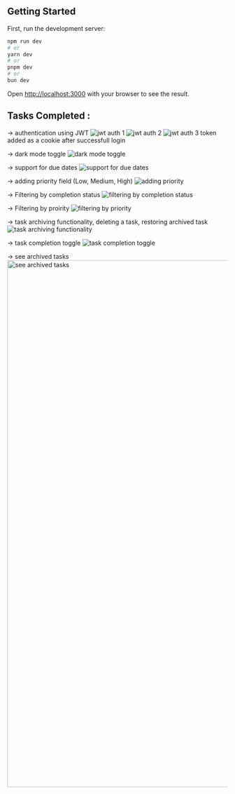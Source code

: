 

## Getting Started

First, run the development server:

```bash
npm run dev
# or
yarn dev
# or
pnpm dev
# or
bun dev
```

Open [http://localhost:3000](http://localhost:3000) with your browser to see the result.

## Tasks Completed :

→ authentication using JWT
![jwt auth 1](https://github.com/user-attachments/assets/851949a9-304b-4868-af9c-5cbfc4e9771f)
![jwt auth 2](https://github.com/user-attachments/assets/94766a25-50e7-4774-850e-067a1faf1c2d)
![jwt auth 3](https://github.com/user-attachments/assets/b3c9b0a5-e341-4297-8f3f-4d9204cea063)
                  token added as a cookie after successfull login

→ dark mode toggle
![dark mode toggle](https://github.com/user-attachments/assets/a58c20d9-411c-4c5b-96a7-1a896db5f544)

→ support for due dates
![support for due dates](https://github.com/user-attachments/assets/93bfee2d-a1ed-427d-9308-128d8d935888)

→ adding priority field (Low, Medium, High)
![adding priority](https://github.com/user-attachments/assets/7b9747b6-e578-4fa4-b8f1-583592ea897b)

→ Filtering by completion status 
![filtering by completion status](https://github.com/user-attachments/assets/b6d7d45f-dd8a-4aec-9106-adf0e5858222)

→ Filtering by proirity
![filtering by priority](https://github.com/user-attachments/assets/e504b390-fb45-4dba-84fc-352950897f4c)

→ task archiving functionality, deleting a task, restoring archived task
![task archiving functionality](https://github.com/user-attachments/assets/704bed7d-e6bf-41e9-aa45-9f36c696446c)

→ task completion toggle
![task completion toggle](https://github.com/user-attachments/assets/92bdb836-60fc-4e6c-92ef-b04e22b183ba)

→ see archived tasks
<img width="1202" alt="see archived tasks" src="https://github.com/user-attachments/assets/607403e6-bacc-4471-bf22-8f8215948f62" />
